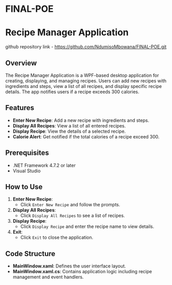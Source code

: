 # FINAL-POE
# Recipe Manager Application
github repository link -  https://github.com/NdumisoMbowana/FINAL-POE.git
## Overview

The Recipe Manager Application is a WPF-based desktop application for creating, displaying, and managing recipes. Users can add new recipes with ingredients and steps, view a list of all recipes, and display specific recipe details. The app notifies users if a recipe exceeds 300 calories.

## Features

- **Enter New Recipe**: Add a new recipe with ingredients and steps.
- **Display All Recipes**: View a list of all entered recipes.
- **Display Recipe**: View the details of a selected recipe.
- **Calorie Alert**: Get notified if the total calories of a recipe exceed 300.

## Prerequisites

- .NET Framework 4.7.2 or later
- Visual Studio


## How to Use

1. **Enter New Recipe**:
    - Click `Enter New Recipe` and follow the prompts.
2. **Display All Recipes**:
    - Click `Display All Recipes` to see a list of recipes.
3. **Display Recipe**:
    - Click `Display Recipe` and enter the recipe name to view details.
4. **Exit**:
    - Click `Exit` to close the application.

## Code Structure

- **MainWindow.xaml**: Defines the user interface layout.
- **MainWindow.xaml.cs**: Contains application logic including recipe management and event handlers.
